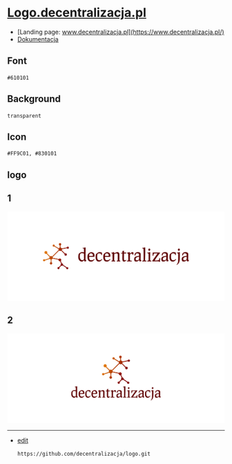 # [Logo.decentralizacja.pl](https://logo.decentralizacja.pl/)

+ [Landing page: www.decentralizacja.pl](https://www.decentralizacja.pl/)
+ [Dokumentacja](https://docs.decentralizacja.pl/)
 



## Font
  
    #610101


## Background

    transparent

## Icon
     
    #FF9C01, #830101
    
    
## logo


## 1
![1/cover.png](1/cover.png)

## 2
![2/cover.png](2/cover.png)

---
+ [edit](https://github.com/decentralizacja/logo/edit/main/README.md)

      https://github.com/decentralizacja/logo.git
